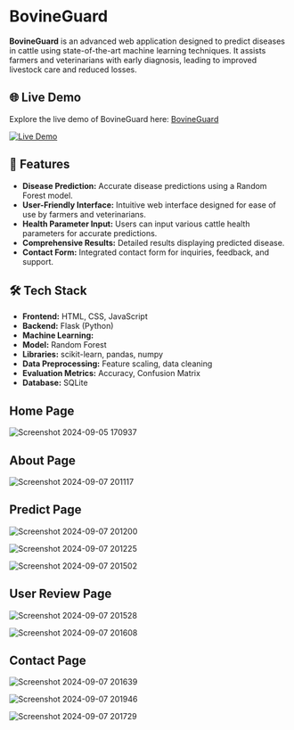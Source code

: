 # BovineGuard

**BovineGuard** is an advanced web application designed to predict diseases in cattle using state-of-the-art machine learning techniques. It assists farmers and veterinarians with early diagnosis, leading to improved livestock care and reduced losses.

## 🌐 Live Demo
 
Explore the live demo of BovineGuard here: [BovineGuard](https://bovineguard.onrender.com) 

<a href="https://bovineguard.onrender.com/" target="_blank">
  <img src="https://img.shields.io/badge/-Live%20Demo-blue?style=flat-square&logo=google-chrome&logoColor=white" alt="Live Demo" />
</a>
 
## 🚀 Features

- **Disease Prediction:** Accurate disease predictions using a Random Forest model.
- **User-Friendly Interface:** Intuitive web interface designed for ease of use by farmers and veterinarians.
- **Health Parameter Input:** Users can input various cattle health parameters for accurate predictions.
- **Comprehensive Results:** Detailed results displaying predicted disease.
- **Contact Form:** Integrated contact form for inquiries, feedback, and support.  

## 🛠️ Tech Stack

- **Frontend:** HTML, CSS, JavaScript
- **Backend:** Flask (Python)
- **Machine Learning:** 
- **Model:** Random Forest
- **Libraries:** scikit-learn, pandas, numpy
- **Data Preprocessing:** Feature scaling, data cleaning
- **Evaluation Metrics:** Accuracy, Confusion Matrix
- **Database:** SQLite


## Home Page

![Screenshot 2024-09-05 170937](https://github.com/user-attachments/assets/1b2fcb1d-2b25-4d3d-b41b-5269a855074d)


## About Page

![Screenshot 2024-09-07 201117](https://github.com/user-attachments/assets/9fda2837-2d64-42a9-ba5c-a781e3c91718)


## Predict Page

![Screenshot 2024-09-07 201200](https://github.com/user-attachments/assets/67a03ba9-8ab5-4944-941e-92180a3f374f)


![Screenshot 2024-09-07 201225](https://github.com/user-attachments/assets/cc44cb88-910d-475e-be78-10287ed3c585)


![Screenshot 2024-09-07 201502](https://github.com/user-attachments/assets/31c24249-2643-487a-8c2b-0cbc80017b97)

## User Review Page

![Screenshot 2024-09-07 201528](https://github.com/user-attachments/assets/66f18bce-9239-49c8-8750-36a4c988296d)


![Screenshot 2024-09-07 201608](https://github.com/user-attachments/assets/1424c1d2-1df3-4770-876d-32ea69fd5aa8)

## Contact Page

![Screenshot 2024-09-07 201639](https://github.com/user-attachments/assets/e6dbf20c-3ddd-4473-a0bb-dd6ba7bda9a0)


![Screenshot 2024-09-07 201946](https://github.com/user-attachments/assets/5b3c4fec-4848-446b-b05a-6b0016d05622)


![Screenshot 2024-09-07 201729](https://github.com/user-attachments/assets/3ffa1243-fe34-495b-9e07-cd852eb860bd)



